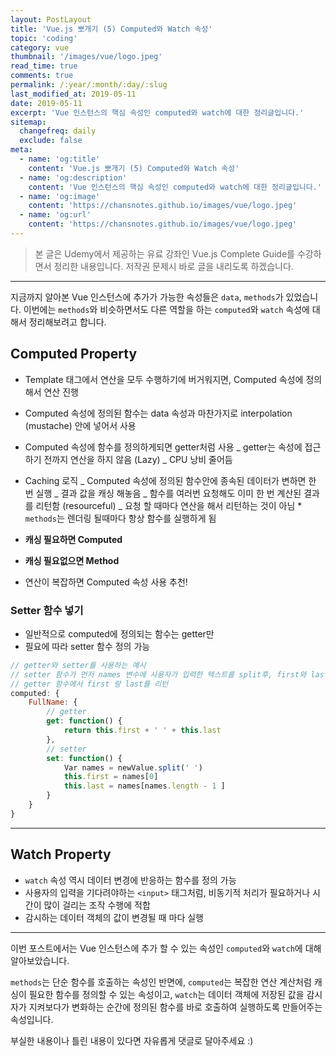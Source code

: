 ```yaml
---
layout: PostLayout
title: 'Vue.js 뽀개기 (5) Computed와 Watch 속성'
topic: 'coding'
category: vue
thumbnail: '/images/vue/logo.jpeg'
read_time: true
comments: true
permalink: /:year/:month/:day/:slug
last_modified_at: 2019-05-11
date: 2019-05-11
excerpt: 'Vue 인스턴스의 핵심 속성인 computed와 watch에 대한 정리글입니다.'
sitemap:
  changefreq: daily
  exclude: false
meta:
  - name: 'og:title'
    content: 'Vue.js 뽀개기 (5) Computed와 Watch 속성'
  - name: 'og:description'
    content: 'Vue 인스턴스의 핵심 속성인 computed와 watch에 대한 정리글입니다.'
  - name: 'og:image'
    content: 'https://chansnotes.github.io/images/vue/logo.jpeg'
  - name: 'og:url'
    content: 'https://chansnotes.github.io/images/vue/logo.jpeg'
---
```


> 본 글은 Udemy에서 제공하는 유료 강좌인 Vue.js Complete Guide를 수강하면서 정리한 내용입니다. 저작권 문제시 바로 글을 내리도록 하겠습니다.

---

지금까지 알아본 Vue 인스턴스에 추가가 가능한 속성들은 `data`, `methods`가 있었습니다.
이번에는 `methods`와 비슷하면서도 다른 역할을 하는 `computed`와 `watch` 속성에 대해서 정리해보려고 합니다.

## Computed Property

- Template 태그에서 연산을 모두 수행하기에 버거워지면, Computed 속성에 정의해서 연산 진행
- Computed 속성에 정의된 함수는 data 속성과 마찬가지로 interpolation (mustache) 안에 넣어서 사용
- Computed 속성에 함수를 정의하게되면 getter처럼 사용
  _ getter는 속성에 접근하기 전까지 연산을 하지 않음 (Lazy)
  _ CPU 낭비 줄어듬
- Caching 로직
  _ Computed 속성에 정의된 함수안에 종속된 데이터가 변하면 한 번 실행
  _ 결과 값을 캐싱 해놓음
  _ 함수를 여러번 요청해도 이미 한 번 계산된 결과를 리턴함 (resourceful)
  _ 요청 할 때마다 연산을 해서 리턴하는 것이 아님 \* `methods`는 렌더링 될때마다 항상 함수를 실행하게 됨

- **캐싱 필요하면 Computed**
- **캐싱 필요없으면 Method**
- 연산이 복잡하면 Computed 속성 사용 추천!

### Setter 함수 넣기

- 일반적으로 computed에 정의되는 함수는 getter만
- 필요에 따라 setter 함수 정의 가능

```javascript
// getter와 setter를 사용하는 예시
// setter 함수가 먼저 names 변수에 사용자가 입력한 텍스트를 split후, first와 last에 저장
// getter 함수에서 first 랑 last를 리턴
computed: {
	FullName: {
		// getter
		get: function() {
			return this.first + ' ' + this.last
	    },
		// setter
		set: function() {
			Var names = newValue.split(' ')
			this.first = names[0]
			this.last = names[names.length - 1 ]
		}
 	}
}
```

---

## Watch Property

- `watch` 속성 역시 데이터 변경에 반응하는 함수를 정의 가능
- 사용자의 입력을 기다려야하는 `<input>` 태그처럼, 비동기적 처리가 필요하거나 시간이 많이 걸리는 조작 수행에 적합
- 감시하는 데이터 객체의 값이 변경될 때 마다 실행

---

이번 포스트에서는 Vue 인스턴스에 추가 할 수 있는 속성인 `computed`와 `watch`에 대해 알아보았습니다.

`methods`는 단순 함수를 호출하는 속성인 반면에,
`computed`는 복잡한 연산 계산처럼 캐싱이 필요한 함수를 정의할 수 있는 속성이고,
`watch`는 데이터 객체에 저장된 값을 감시자가 지켜보다가 변화하는 순간에 정의된 함수를 바로 호출하여 실행하도록 만들어주는 속성입니다.

부실한 내용이나 틀린 내용이 있다면 자유롭게 댓글로 달아주세요 :)
